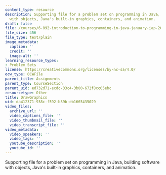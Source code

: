 ```yaml
---
content_type: resource
description: Supporting file for a problem set on programming in Java, building software
  with objects, Java's built-in graphics, containers, and animation.
draft: false
file: /courses/6-092-introduction-to-programming-in-java-january-iap-2010/da412371938cf592b39beb1665435029_DrawGraphics.java
file_size: 456
file_type: text/plain
image_metadata:
  caption: ''
  credit: ''
  image-alt: ''
learning_resource_types:
- Problem Sets
license: https://creativecommons.org/licenses/by-nc-sa/4.0/
ocw_type: OCWFile
parent_title: Assignments
parent_type: CourseSection
parent_uid: ed732d71-ecdc-33c4-3b00-672f8cc05ebc
resourcetype: Other
title: DrawGraphics
uid: da412371-938c-f592-b39b-eb1665435029
video_files:
  archive_url: ''
  video_captions_file: ''
  video_thumbnail_file: ''
  video_transcript_file: ''
video_metadata:
  video_speakers: ''
  video_tags: ''
  youtube_description: ''
  youtube_id: ''
---
```

Supporting file for a problem set on programming in Java, building software with objects, Java's built-in graphics, containers, and animation.